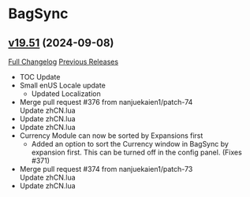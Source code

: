 # BagSync

## [v19.51](https://github.com/Xruptor/BagSync/tree/v19.51) (2024-09-08)
[Full Changelog](https://github.com/Xruptor/BagSync/compare/v19.50...v19.51) [Previous Releases](https://github.com/Xruptor/BagSync/releases)

- TOC Update  
- Small enUS Locale update  
    * Updated Localization  
- Merge pull request #376 from nanjuekaien1/patch-74  
    Update zhCN.lua  
- Update zhCN.lua  
- Update zhCN.lua  
- Currency Module can now be sorted by Expansions first  
    * Added an option to sort the Currency window in BagSync by expansion first.  This can be turned off in the config panel.  (Fixes #371)  
- Merge pull request #374 from nanjuekaien1/patch-73  
    Update zhCN.lua  
- Update zhCN.lua  